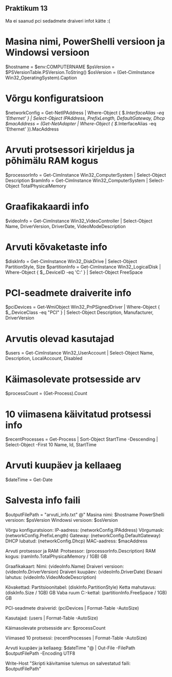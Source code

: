 ## Praktikum 13 
Ma ei saanud pci sedadmete draiveri infot kätte :(

# Masina nimi, PowerShelli versioon ja Windowsi versioon
$hostname = $env:COMPUTERNAME
$psVersion = $PSVersionTable.PSVersion.ToString()
$osVersion = (Get-CimInstance Win32_OperatingSystem).Caption

# Võrgu konfiguratsioon
$networkConfig = Get-NetIPAddress | Where-Object { $_.InterfaceAlias -eq 'Ethernet' } | Select-Object IPAddress, PrefixLength, DefaultGateway, Dhcp
$macAddress = (Get-NetAdapter | Where-Object { $_.InterfaceAlias -eq 'Ethernet' }).MacAddress

# Arvuti protsessori kirjeldus ja põhimälu RAM kogus
$processorInfo = Get-CimInstance Win32_ComputerSystem | Select-Object Description
$ramInfo = Get-CimInstance Win32_ComputerSystem | Select-Object TotalPhysicalMemory

# Graafikakaardi info
$videoInfo = Get-CimInstance Win32_VideoController | Select-Object Name, DriverVersion, DriverDate, VideoModeDescription

# Arvuti kõvaketaste info
$diskInfo = Get-CimInstance Win32_DiskDrive | Select-Object PartitionStyle, Size
$partitionInfo = Get-CimInstance Win32_LogicalDisk | Where-Object { $_.DeviceID -eq 'C:' } | Select-Object FreeSpace

# PCI-seadmete draiverite info
$pciDevices = Get-WmiObject Win32_PnPSignedDriver | Where-Object { $_.DeviceClass -eq "PCI" } | Select-Object Description, Manufacturer, DriverVersion

# Arvutis olevad kasutajad
$users = Get-CimInstance Win32_UserAccount | Select-Object Name, Description, LocalAccount, Disabled

# Käimasolevate protsesside arv
$processCount = (Get-Process).Count

# 10 viimasena käivitatud protsessi info
$recentProcesses = Get-Process | Sort-Object StartTime -Descending | Select-Object -First 10 Name, Id, StartTime

# Arvuti kuupäev ja kellaaeg
$dateTime = Get-Date

# Salvesta info faili
$outputFilePath = "arvuti_info.txt"
@"
Masina nimi: $hostname
PowerShelli versioon: $psVersion
Windowsi versioon: $osVersion

Võrgu konfiguratsioon:
  IP-aadress: $($networkConfig.IPAddress)
  Võrgumask: $($networkConfig.PrefixLength)
  Gateway: $($networkConfig.DefaultGateway)
  DHCP lubatud: $($networkConfig.Dhcp)
  MAC-aadress: $macAddress

Arvuti protsessor ja RAM:
  Protsessor: $($processorInfo.Description)
  RAM kogus: $($ramInfo.TotalPhysicalMemory / 1GB) GB

Graafikakaart:
  Nimi: $($videoInfo.Name)
  Draiveri versioon: $($videoInfo.DriverVersion)
  Draiveri kuupäev: $($videoInfo.DriverDate)
  Ekraani lahutus: $($videoInfo.VideoModeDescription)

Kõvakettad:
  Partitsioonitabel: $($diskInfo.PartitionStyle)
  Ketta mahutavus: $($diskInfo.Size / 1GB) GB
  Vaba ruum C:-kettal: $($partitionInfo.FreeSpace / 1GB) GB

PCI-seadmete draiverid:
$($pciDevices | Format-Table -AutoSize)

Kasutajad:
$($users | Format-Table -AutoSize)

Käimasolevate protsesside arv: $processCount

Viimased 10 protsessi:
$($recentProcesses | Format-Table -AutoSize)

Arvuti kuupäev ja kellaaeg: $dateTime
"@ | Out-File -FilePath $outputFilePath -Encoding UTF8

Write-Host "Skripti käivitamise tulemus on salvestatud faili: $outputFilePath"
